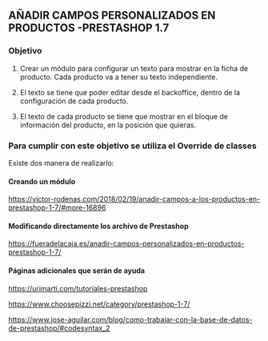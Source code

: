 ## AÑADIR CAMPOS PERSONALIZADOS EN PRODUCTOS -PRESTASHOP 1.7

### Objetivo
1. Crear un módulo para configurar un texto para mostrar en la ficha de producto. Cada producto va a tener su texto independiente.

2. El texto se tiene que poder editar desde el backoffice, dentro de la configuración de cada producto.

3. El texto de cada producto se tiene que mostrar en el bloque de información del producto, en la posición que quieras.

### Para cumplir con este objetivo se utiliza el Override de classes
Existe dos manera de realizarlo:

#### Creando un módulo
https://victor-rodenas.com/2018/02/19/anadir-campos-a-los-productos-en-prestashop-1-7/#more-16896

#### Modificando directamente los archivo de Prestashop
https://fueradelacaja.es/anadir-campos-personalizados-en-productos-prestashop-1-7/

#### Páginas adicionales que serán de ayuda
https://urimarti.com/tutoriales-prestashop

https://www.choosepizzi.net/category/prestashop-1-7/

https://www.jose-aguilar.com/blog/como-trabajar-con-la-base-de-datos-de-prestashop/#codesyntax_2

